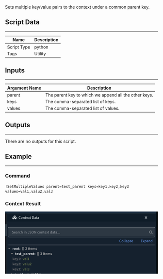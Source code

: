 Sets multiple key/value pairs to the context under a common parent key. 

## Script Data
---

| **Name** | **Description** |
| --- | --- |
| Script Type | python |
| Tags | Utility |


## Inputs
---

| **Argument Name** | **Description** |
| --- | --- |
| parent | The parent key to which we append all the other keys. |
| keys | The comma-separated list of keys. |
| values | The comma-separated list of values. |

## Outputs
---
There are no outputs for this script.

## Example
---
### Command
```
!SetMultipleValues parent=test_parent keys=key1,key2,key3 values=val1,valu2,val3
```

### Context Result
![Example Output](../../doc_files/88423600-dd54b900-cda0-11ea-89f4-83981367659a.png)

